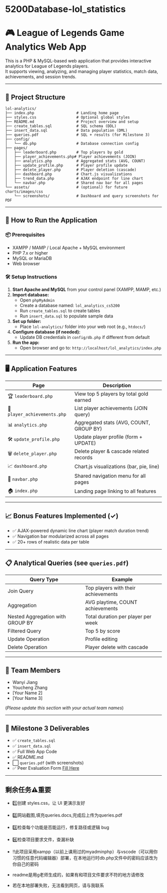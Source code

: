 # 5200Database-lol_statistics
# 🎮 League of Legends Game Analytics Web App

This is a PHP & MySQL-based web application that provides interactive analytics for League of Legends players.  
It supports viewing, analyzing, and managing player statistics, match data, achievements, and session trends.

---

## 📂 Project Structure
```plaintext
lol-analytics/
├── index.php                   # Landing home page
├── styles.css                  # Optional global styles
├── README.md                   # Project overview and setup
├── create_tables.sql           # SQL schema (DDL)
├── insert_data.sql             # Data population (DML)
├── queries.pdf                 # SQL + results (for Milestone 3)
├── config/
│   └── db.php                  # Database connection config
├── pages/
│   ├── leaderboard.php         # Top players by gold
│   ├── player_achievements.php# Player achievements (JOIN)
│   ├── analytics.php           # Aggregated stats (AVG, COUNT)
│   ├── update_profile.php      # Player profile update
│   ├── delete_player.php       # Player deletion (cascade)
│   ├── dashboard.php           # Chart.js visualizations
│   ├── trend_data.php          # AJAX endpoint for line chart
│   └── navbar.php              # Shared nav bar for all pages
└── assets/                     # (optional) for future charts/images/css
    └── screenshots/            # Dashboard and query screenshots for PDF
```


---

## 🚀 How to Run the Application

### 📦 Prerequisites

- XAMPP / MAMP / Local Apache + MySQL environment
- PHP 7.x or higher
- MySQL or MariaDB
- Web browser

### 🛠 Setup Instructions

1. **Start Apache and MySQL** from your control panel (XAMPP, MAMP, etc.)
2. **Import database:**
   - Open `phpMyAdmin`
   - Create a database named: `lol_analytics_cs5200`
   - Run `create_tables.sql` to create tables
   - Run `insert_data.sql` to populate sample data
3. **Set up folder:**
   - Place `lol-analytics/` folder into your web root (e.g., `htdocs/`)
4. **Configure database (if needed):**
   - Update DB credentials in `config/db.php` if different from default
5. **Run the app:**
   - Open browser and go to: `http://localhost/lol_analytics/index.php`

---

## 🖥️ Application Features

| Page | Description |
|------|-------------|
| 🏆 `leaderboard.php` | View top 5 players by total gold earned |
| 🎯 `player_achievements.php` | List player achievements (JOIN query) |
| 📊 `analytics.php` | Aggregated stats (AVG, COUNT, GROUP BY) |
| 🛠 `update_profile.php` | Update player profile (form + UPDATE) |
| 🗑 `delete_player.php` | Delete player & cascade related records |
| 📈 `dashboard.php` | Chart.js visualizations (bar, pie, line) |
| 🧭 `navbar.php` | Shared navigation menu for all pages |
| 🏠 `index.php` | Landing page linking to all features |

---

## 📈 Bonus Features Implemented (✓)

- ✅ AJAX-powered dynamic line chart (player match duration trend)
- ✅ Navigation bar modularized across all pages
- ✅ 20+ rows of realistic data per table

---

## 📋 Analytical Queries (see `queries.pdf`)

| Query Type | Example |
|------------|---------|
| Join Query | Top players with their achievements |
| Aggregation | AVG playtime, COUNT achievements |
| Nested Aggregation with GROUP BY | Total duration per player per week |
| Filtered Query | Top 5 by score |
| Update Operation | Profile editing |
| Delete Operation | Player delete with cascade |

---

## 👥 Team Members

- Wanyi Jiang
- Youcheng Zhang 
- [Your Name 2] 
- [Your Name 3] 

(*Please update this section with your actual team names*)

---

## 📅 Milestone 3 Deliverables

- ✅ `create_tables.sql`
- ✅ `insert_data.sql`
- ✅ Full Web App Code
- ✅ README.md
- ⬜ `queries.pdf` (with screenshots)
- ✅ Peer Evaluation Form [Fill Here](https://forms.office.com/r/vy40EU9SWF)

---
## 剩余任务⚠️重要
- 1️⃣创建 styles.css，让 UI 更演示友好
- 2️⃣网站截图,填充queries.docs,完成后上传为queries.pdf
- 3️⃣检查每个功能是否能运行，修复路径或逻辑 bug
- 4️⃣检查项目要求文件，查漏补缺

- ‼️此项目采用xampp（以前上课用过的myadminphp）与vscode（可以用你习惯的任意代码编辑器）部署，在本地运行时db.php文件中的密码应该改为你自己的密码
- readme是用g老师生成的，如果有和项目文件要求不符的地方请修改
- 若在本地部署失败，无法看到网页，请与我联系


